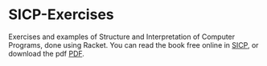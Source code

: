 # SICP-Exercises
Exercises and examples of Structure and Interpretation of Computer Programs, done using Racket.
You can read the book free online in <a href="https://mitpress.mit.edu/sicp/">SICP</a>, or download the pdf <a href="http://web.mit.edu/alexmv/6.037/sicp.pdf">PDF</a>.
